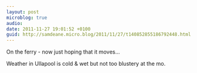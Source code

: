 ```yaml
---
layout: post
microblog: true
audio: 
date: 2011-11-27 19:01:52 +0100
guid: http://samdeane.micro.blog/2011/11/27/t140852855186792448.html
---
```

On the ferry - now just hoping that it moves...

Weather in Ullapool is cold &amp; wet but not too blustery at the mo.
